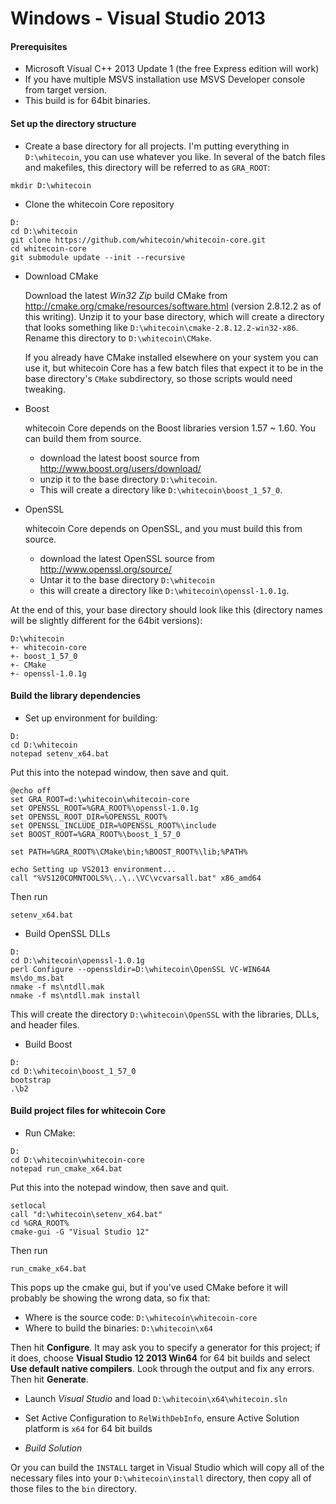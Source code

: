 Windows - Visual Studio 2013
============================
#### Prerequisites ####
* Microsoft Visual C++ 2013 Update 1 (the free Express edition will work)
* If you have multiple MSVS installation use MSVS Developer console from target version.
* This build is for 64bit binaries.

#### Set up the directory structure ####
* Create a base directory for all projects.  I'm putting everything in
  `D:\whitecoin`, you can use whatever you like.  In several of the batch files
  and makefiles, this directory will be referred to as `GRA_ROOT`:

```
mkdir D:\whitecoin
```

* Clone the whitecoin Core repository

```
D:
cd D:\whitecoin
git clone https://github.com/whitecoin/whitecoin-core.git
cd whitecoin-core
git submodule update --init --recursive
```

* Download CMake

  Download the latest *Win32 Zip* build CMake from
  http://cmake.org/cmake/resources/software.html (version 2.8.12.2 as of this
  writing).  Unzip it to your base directory, which will create a directory that
  looks something like `D:\whitecoin\cmake-2.8.12.2-win32-x86`.  Rename this
  directory to `D:\whitecoin\CMake`.

  If you already have CMake installed elsewhere on your system you can use it,
  but whitecoin Core has a few batch files that expect it to be in the base
  directory's `CMake` subdirectory, so those scripts would need tweaking.

* Boost

   whitecoin Core depends on the Boost libraries version 1.57 ~ 1.60.  You can build them from
   source.
   * download the latest boost source from http://www.boost.org/users/download/
   * unzip it to the base directory `D:\whitecoin`.
   * This will create a directory like `D:\whitecoin\boost_1_57_0`.

* OpenSSL

   whitecoin Core depends on OpenSSL, and you must build this from source.
    * download the latest OpenSSL source from http://www.openssl.org/source/
    * Untar it to the base directory `D:\whitecoin`
    * this will create a directory like `D:\whitecoin\openssl-1.0.1g`.

At the end of this, your base directory should look like this (directory names will
be slightly different for the 64bit versions):
```
D:\whitecoin
+- whitecoin-core
+- boost_1_57_0
+- CMake
+- openssl-1.0.1g
```

#### Build the library dependencies ####

* Set up environment for building:

```
D:
cd D:\whitecoin
notepad setenv_x64.bat
```

Put this into the notepad window, then save and quit.

```
@echo off
set GRA_ROOT=d:\whitecoin\whitecoin-core
set OPENSSL_ROOT=%GRA_ROOT%\openssl-1.0.1g
set OPENSSL_ROOT_DIR=%OPENSSL_ROOT%
set OPENSSL_INCLUDE_DIR=%OPENSSL_ROOT%\include
set BOOST_ROOT=%GRA_ROOT%\boost_1_57_0

set PATH=%GRA_ROOT%\CMake\bin;%BOOST_ROOT%\lib;%PATH%

echo Setting up VS2013 environment...
call "%VS120COMNTOOLS%\..\..\VC\vcvarsall.bat" x86_amd64
```

Then run

```
setenv_x64.bat
```


* Build OpenSSL DLLs
```
D:
cd D:\whitecoin\openssl-1.0.1g
perl Configure --openssldir=D:\whitecoin\OpenSSL VC-WIN64A
ms\do_ms.bat
nmake -f ms\ntdll.mak
nmake -f ms\ntdll.mak install
```

  This will create the directory `D:\whitecoin\OpenSSL` with the libraries, DLLs,
  and header files.

* Build Boost
```
D:
cd D:\whitecoin\boost_1_57_0
bootstrap
.\b2
```

#### Build project files for whitecoin Core ####

* Run CMake:

```
D:
cd D:\whitecoin\whitecoin-core
notepad run_cmake_x64.bat
```
Put this into the notepad window, then save and quit.
```
setlocal
call "d:\whitecoin\setenv_x64.bat"
cd %GRA_ROOT%
cmake-gui -G "Visual Studio 12"
```
Then run
```
run_cmake_x64.bat
```

 This pops up the cmake gui, but if you've used CMake before it will probably be
 showing the wrong data, so fix that:
 * Where is the source code: `D:\whitecoin\whitecoin-core`
 * Where to build the binaries: `D:\whitecoin\x64` 

 Then hit **Configure**.  It may ask you to specify a generator for this
 project; if it does, choose **Visual Studio 12 2013 Win64** for 64 bit builds and select **Use default
 native compilers**.  Look through the output and fix any errors.  Then
 hit **Generate**.


* Launch *Visual Studio* and load `D:\whitecoin\x64\whitecoin.sln` 
* Set Active Configuration to `RelWithDebInfo`, ensure Active Solution platform is `x64` for 64 bit builds

* *Build Solution*

Or you can build the `INSTALL` target in Visual Studio which will
copy all of the necessary files into your `D:\whitecoin\install`
directory, then copy all of those files to the `bin` directory.
